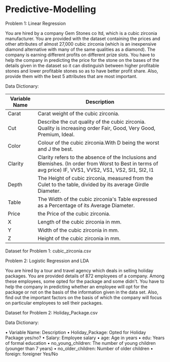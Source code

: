 # Predictive-Modelling
Problem 1: Linear Regression


You are hired by a company Gem Stones co ltd, which is a cubic zirconia manufacturer. You are provided with the dataset containing the prices and other attributes of almost 27,000 cubic zirconia (which is an inexpensive diamond alternative with many of the same qualities as a diamond). The company is earning different profits on different prize slots. You have to help the company in predicting the price for the stone on the bases of the details given in the dataset so it can distinguish between higher profitable stones and lower profitable stones so as to have better profit share. Also, provide them with the best 5 attributes that are most important.


Data Dictionary:

| Variable Name | Description |
| ------------- | ----------- |
| Carat |	 Carat weight of the cubic zirconia. |
| Cut	| Describe the cut quality of the cubic zirconia. Quality is increasing order Fair, Good, Very Good, Premium, Ideal. |
| Color |	 Colour of the cubic zirconia.With D being the worst and J the best. |
| Clarity |	Clarity refers to the absence of the Inclusions and Blemishes. (In order from Worst to Best in terms of avg price) IF, VVS1, VVS2, VS1, VS2, Sl1, Sl2, l1 |
| Depth	| The Height of cubic zirconia, measured from the Culet to the table, divided by its average Girdle Diameter. |
Table	| The Width of the cubic zirconia's Table expressed as a Percentage of its Average Diameter. |
| Price	| the Price of the cubic zirconia. |
| X	| Length of the cubic zirconia in mm. |
| Y	| Width of the cubic zirconia in mm. |
| Z	| Height of the cubic zirconia in mm. |


Dataset for Problem 1: cubic_zirconia.csv

Problem 2: Logistic Regression and LDA

You are hired by a tour and travel agency which deals in selling holiday packages. You are provided details of 872 employees of a company. Among these employees, some opted for the package and some didn't. You have to help the company in predicting whether an employee will opt for the package or not on the basis of the information given in the data set. Also, find out the important factors on the basis of which the company will focus on particular employees to sell their packages.

Dataset for Problem 2: Holiday_Package.csv

Data Dictionary:

•	Variable Name: Description
•	Holiday_Package:	Opted for Holiday Package yes/no?
•	Salary:	Employee salary
•	age:	Age in years
•	edu:	Years of formal education
•	no_young_children:	The number of young children (younger than 7 years)
•	no_older_children:	Number of older children
•	foreign:	foreigner Yes/No

